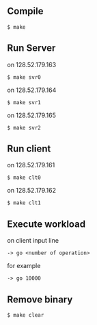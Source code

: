 ## Compile

    $ make
    
## Run Server
on 128.52.179.163

    $ make svr0
on 128.52.179.164

    $ make svr1
on 128.52.179.165

    $ make svr2

## Run client
on 128.52.179.161

    $ make clt0
on 128.52.179.162

    $ make clt1

## Execute workload
on client input line

    -> go <number of operation>
for example
    
    -> go 10000

## Remove binary

    $ make clear